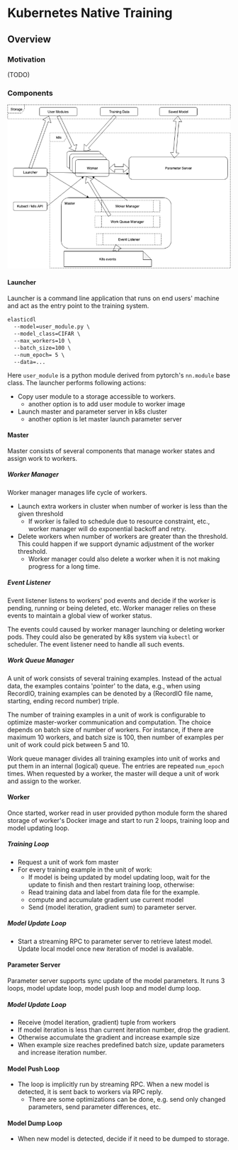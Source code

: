 # Kubernetes Native Training 

## Overview

### Motivation
(TODO)

### Components

![diagram](knt.png)

#### Launcher

Launcher is a command line application that runs on end users' machine and act as the entry point to the training system.

```
elasticdl 
  --model=user_module.py \
  --model_class=CIFAR \
  --max_workers=10 \
  --batch_size=100 \
  --num_epoch= 5 \
  --data=...
```

Here `user_module` is a python module derived from pytorch's `nn.module` base class. The launcher performs following actions:

* Copy user module to a storage accessible to workers.
   * another option is to add user module to worker image
* Launch master and parameter server in k8s cluster
   * another option is let master launch parameter server


#### Master

Master consists of several components that manage worker states and assign work to workers.

##### Worker Manager

Worker manager manages life cycle of workers.

* Launch extra workers in cluster when number of worker is less than the given threshold
   * If worker is failed to schedule due to resource constraint, etc., worker manager will do exponential backoff and retry.
* Delete workers when number of workers are greater than the threshold. This could happen if we support dynamic adjustment of the worker threshold.
   * Worker manager could also delete a worker when it is not making progress for a long time.

##### Event Listener

Event listener listens to workers' pod events and decide if the worker is pending, running or being deleted, etc. Worker manager relies on these events to maintain a global view of worker status.

The events could caused by worker manager launching or deleting worker pods. They could also be generated by k8s system via `kubectl` or scheduler. The event listener need to handle all such events.

##### Work Queue Manager

A unit of work consists of several training examples. Instead of the actual data, the examples contains 'pointer' to the data, e.g., when using RecordIO, training examples can be denoted by a (RecordIO file name,  starting, ending record number) triple.

The number of training examples in a unit of work is configurable to optimize master-worker communication and computation. The choice depends on batch size of number of workers. For instance, if there are maximum 10 workers, and batch size is 100, then number of examples per unit of work could pick between 5 and 10.

Work queue manager divides all training examples into unit of works and put them in an internal (logical) queue. The entries are repeated `num_epoch` times. When requested by a worker, the master will deque a unit of work and assign to the worker.

#### Worker

Once started, worker read in user provided python module form the shared storage of worker's Docker image and start to run 2 loops, training loop and model updating loop.

##### Training Loop

* Request a unit of work fom master
* For every training example in the unit of work:
   * If model is being updated by model updating loop, wait for the update to finish and then restart training loop, otherwise:
   * Read training data and label from data file for the example.
   * compute and accumulate gradient use current model
   * Send (model iteration, gradient sum) to parameter server.

##### Model Update Loop

* Start a streaming RPC to parameter server to retrieve latest model. Update local model once new iteration of model is available.

#### Parameter Server

Parameter server supports sync update of the model parameters. It runs 3 loops, model update loop, model push loop and model dump loop.

##### Model Update Loop

* Receive (model iteration, gradient) tuple from workers
* If model iteration is less than current iteration number, drop the gradient.
* Otherwise accumulate the gradient and increase example size
* When example size reaches predefined batch size, update parameters and increase iteration number.

#### Model Push Loop

* The loop is implicitly run by streaming RPC. When a new model is detected, it is sent back to workers via RPC reply.
    * There are some optimizations can be done, e.g. send only changed parameters, send parameter differences, etc.

#### Model Dump Loop

* When new model is detected, decide if it need to be dumped to storage.  
